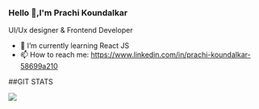 ### Hello 👋,I'm Prachi Koundalkar

UI/Ux designer & Frontend Developer


- 🌱 I’m currently learning React JS
- 📫 How to reach me: https://www.linkedin.com/in/prachi-koundalkar-58699a210



##GIT STATS

<img src="https://github-readme-stats.vercel.app/api?username=Prachi-creater&&show_icons=true&title_color=ffffff&text_color=daf7dc&bg_color=151515&icon_color=bb2acf">
